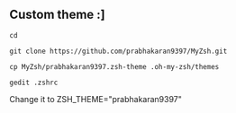 ## Custom theme :]
`cd`

`git clone https://github.com/prabhakaran9397/MyZsh.git`

 `cp MyZsh/prabhakaran9397.zsh-theme .oh-my-zsh/themes`
 
 `gedit .zshrc`
 
<p>Change it to ZSH_THEME="prabhakaran9397"</p>